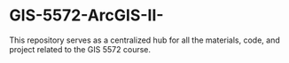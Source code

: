 # GIS-5572-ArcGIS-II-
This repository serves as a centralized hub for all the materials, code, and project related to the GIS 5572 course.

